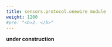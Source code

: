 ```yaml
---
title: sensors.protocol.onewire module
weight: 1200
#pre: "<b>2. </b>"
---
```


**under construction**
